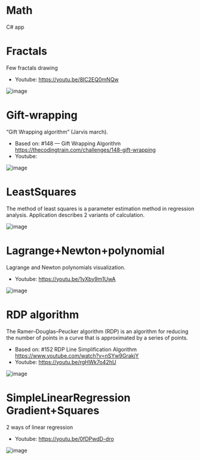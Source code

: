 # Math
C# app

# Fractals
Few fractals drawing

- Youtube: https://youtu.be/8IC2EQ0mNQw

![image](https://github.com/tltrus/MATH/assets/77125487/31a19d7a-c58f-4b77-a776-513943c06760)


# Gift-wrapping

“Gift Wrapping algorithm” (Jarvis march).
- Based on: #148 — Gift Wrapping Algorithm https://thecodingtrain.com/challenges/148-gift-wrapping
- Youtube:

![image](https://github.com/user-attachments/assets/25c77518-98a7-4d5c-8d48-e289a08a4716)


# LeastSquares
The method of least squares is a parameter estimation method in regression analysis.
Application describes 2 variants of calculation.

![image](https://github.com/tltrus/MATH/assets/77125487/de1a1313-0163-4e82-b591-a507d39af877)


# Lagrange+Newton+polynomial
Lagrange and Newton polynomials visualization.

- Youtube: https://youtu.be/1yXby9m1UwA

![image](https://github.com/tltrus/MATH/assets/77125487/c6c538f7-6a6b-4741-a8e3-c2410f08958a)

# RDP algorithm
The Ramer–Douglas–Peucker algorithm (RDP) is an algorithm for reducing the number of points in a curve that is approximated by a series of points.

- Based on: #152 RDP Line Simplification Algorithm https://www.youtube.com/watch?v=nSYw9GrakjY
- Youtube: https://youtu.be/rgHWk7o42hU

![image](https://github.com/tltrus/MATH/assets/77125487/d5116e2a-ac38-4ea1-b86f-690d57625dbb)


# SimpleLinearRegression Gradient+Squares
2 ways of linear regression

- Youtube: https://youtu.be/0fDPwdD-dro

![image](https://github.com/tltrus/MATH/assets/77125487/ea342da9-7db1-49a5-bf13-1ee0bbe98c2d)
